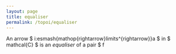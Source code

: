 ```yaml
---
layout: page
title: equaliser
permalink: /topoi/equaliser
---
```

An arrow $ i:esmash{mathop{rightarrow}limits^{rightarrow}}a $ in $ mathcal{C} $ is an _equaliser_ of a pair $ f
